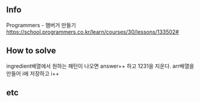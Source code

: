 ## Info
Programmers - 햄버거 만들기
https://school.programmers.co.kr/learn/courses/30/lessons/133502#

## How to solve
ingredient배열에서 원하는 패턴이 나오면 answer++ 하고 1231을 지운다. arr배열을 만들어 i에 저장하고 i++  

## etc
